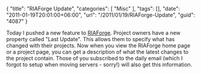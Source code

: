 {
	"title": "RIAForge Update",
	"categories": [
		"Misc"
	],
	"tags": [],
	"date": "2011-01-19T20:01:00+06:00",
	"url": "/2011/01/19/RIAForge-Update",
	"guid": "4087"
}

Today I pushed a new feature to <a href="http://www.riaforge.org">RIAForge</a>. Project owners have a new property called "Last Update". This allows them to specify what has changed with their projects. Now when you view the RIAForge home page or a project page, you can get a description of what  the latest changes to the project contain. Those of you subscribed to the daily email (which I forgot to setup when moving servers - sorry!) will also get this information.